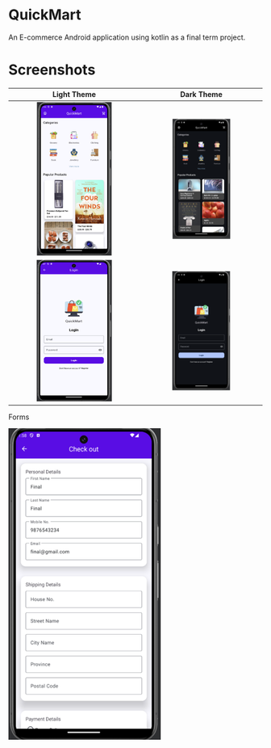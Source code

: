 
# QuickMart

An E-commerce Android application using kotlin as a final term project.

# Screenshots

Light Theme             |  Dark Theme
:-------------------------:|:-------------------------:
<img src="https://github.com/falakjatin/QuickMart/blob/master/Screenshots/ss1.png" width=60% height=60%>  |  <img src="https://github.com/falakjatin/QuickMart/blob/master/Screenshots/ss2.png" width=50% height=50%>
<img src="https://github.com/falakjatin/QuickMart/blob/master/Screenshots/ss4.png" width=60% height=60%>  |  <img src="https://github.com/falakjatin/QuickMart/blob/master/Screenshots/ss5.png" width=50% height=50%>

Forms

<img src="https://github.com/falakjatin/QuickMart/blob/master/Screenshots/ss3.png" width=60% height=60%>
